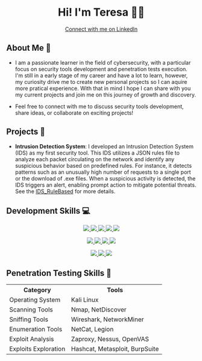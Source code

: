 <!DOCTYPE html>
<html>
<body>
  <div align="center">
    <h1>Hi! I'm Teresa 👩‍💻</h1>
    <a href="https://www.linkedin.com/in/teresa-sousa/" target="_blank" class="button button-pill button-primary">
      <span class="button-icon"><i class="fa fa-linkedin"></i></span>
      Connect with me on LinkedIn
    </a>
  </div>
</body>
</html>



## About Me 🔎

- I am a passionate learner in the field of cybersecurity, with a particular focus on security tools development and penetration tests execution. I'm still in a early stage of my career and have a lot to learn, however, my curiosity drive me to create new personal projects so I can aquire more pratical experience. With that in mind I hope I can share with you my current projects and join me on this journey of growth and discovery.

- Feel free to connect with me to discuss security tools development, share ideas, or collaborate on exciting projects!


## Projects 🚀

- **Intrusion Detection System**: I developed an Intrusion Detection System (IDS) as my first security tool. This IDS utilizes a JSON rules file to analyze each packet circulating on the network and identify any suspicious behavior based on predefined rules. For instance, it detects patterns such as an unusually high number of requests to a single port or the download of .exe files. When a suspicious activity is detected, the IDS triggers an alert, enabling prompt action to mitigate potential threats. See the [IDS_RuleBased](https://github.com/TeresaBrilha/IDS_RuleBased) for more details.

## Development Skills 💻

<p align="center">
  <a href="https://www.python.org/">
    <img src="https://skillicons.dev/icons?i=python" />
  </a>
  <a href="https://en.wikipedia.org/wiki/C">
    <img src="https://skillicons.dev/icons?i=c" />
  </a>
  <a href="https://docs.microsoft.com/en-us/dotnet/csharp/">
    <img src="https://skillicons.dev/icons?i=cs" />
  </a>
  <a href="https://www.java.com/">
    <img src="https://skillicons.dev/icons?i=java" />
  </a>
  <a href="https://developer.mozilla.org/en-US/docs/Web/JavaScript">
    <img src="https://skillicons.dev/icons?i=js" />
  </a>
</p>

<p align="center">
  <a href="https://dotnet.microsoft.com/">
    <img src="https://skillicons.dev/icons?i=dotnet" />
  </a>
  <a href="https://vuejs.org/">
    <img src="https://skillicons.dev/icons?i=vuejs" />
  </a>
  <a href="https://laravel.com/">
    <img src="https://skillicons.dev/icons?i=laravel" />
  </a>
  <a href="https://flutter.dev/">
    <img src="https://skillicons.dev/icons?i=flutter" />
  </a>
</p>

<p align="center">
  <a href="https://www.docker.com/">
    <img src="https://skillicons.dev/icons?i=docker" />
  </a>
  <a href="https://www.mysql.com/">
    <img src="https://skillicons.dev/icons?i=mysql" />
  </a>
  <a href="https://git-scm.com/">
    <img src="https://skillicons.dev/icons?i=git" />
  </a>
</p>

## Penetration Testing Skills 🔐

<div align="center">
  <table>
    <tr>
      <th>Category</th>
      <th>Tools</th>
    </tr>
    <tr>
      <td>Operating System</td>
      <td><a style="text-decoration: none; color: inherit;" href="https://www.kali.org/">Kali Linux</a></td>
    </tr>
    <tr>
      <td>Scanning Tools</td>
      <td><a style="text-decoration: none; color: inherit;" href="https://nmap.org/">Nmap</a>, <a style="text-decoration: none; color: inherit;" href="https://www.kali.org/tools/netdiscover/#:~:text=Netdiscover%20is%20an%20active%2Fpassive,used%20on%20hub%2Fswitched%20networks.">NetDiscover</a></td>
    </tr>
    <tr>
      <td>Sniffing Tools</td>
      <td><a style="text-decoration: none; color: inherit;" href="https://www.wireshark.org/">Wireshark</a>, <a style="text-decoration: none; color: inherit;" href="https://www.netresec.com/?page=NetworkMiner">NetworkMiner</a></td>
    </tr>
    <tr>
      <td>Enumeration Tools</td>
      <td><a style="text-decoration: none; color: inherit;" href="https://www.kali.org/tools/netcat/">NetCat</a>, <a style="text-decoration: none; color: inherit;" href="https://www.kali.org/tools/legion/">Legion</a></td>
    </tr>
    <tr>
      <td>Exploit Analysis</td>
      <td><a style="text-decoration: none; color: inherit;" href="https://www.zaproxy.org/">Zaproxy</a>, <a style="text-decoration: none; color: inherit;" href="https://www.tenable.com/products/nessus-vulnerability-scanner">Nessus</a>, <a style="text-decoration: none; color: inherit;" href="https://www.openvas.org/">OpenVAS</a></td>
    </tr>
    <tr>
      <td>Exploits Exploration</td>
      <td><a style="text-decoration: none; color: inherit;" href="https://hashcat.net/hashcat/">Hashcat</a>, <a style="text-decoration: none; color: inherit;" href="https://www.metasploit.com/">Metasploit</a>, <a style="text-decoration: none; color: inherit;" href="https://portswigger.net/burp">BurpSuite</a></td>
    </tr>
  </table>
</div>









